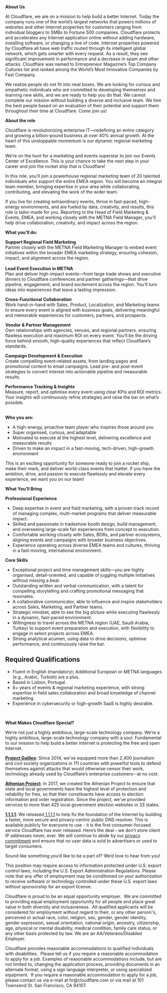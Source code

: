 <div class="content-intro">
	<div><strong>About Us</strong></div>
	<div>
		<p>At Cloudflare, we are on a mission to help build a better Internet. Today the company runs one of the world’s largest networks that powers millions of websites and other Internet properties for customers ranging from individual bloggers to SMBs to Fortune 500 companies. Cloudflare protects and accelerates any Internet application online without adding hardware, installing software, or changing a line of code. Internet properties powered by Cloudflare all have web traffic routed through its intelligent global network, which gets smarter with every request. As a result, they see significant improvement in performance and a decrease in spam and other attacks. Cloudflare was named to Entrepreneur Magazine’s Top Company Cultures list and ranked among the World’s Most Innovative Companies by Fast Company.&nbsp;</p>
		<p><span style="font-weight: 400;">We realize people do not fit into neat boxes. We are looking for curious and empathetic individuals who are committed to developing themselves and learning new skills, and we are ready to help you do that. We cannot complete our mission without building a diverse and inclusive team. We hire the best people based on an evaluation of their potential and support them throughout their time at Cloudflare. Come join us!&nbsp;</span></p>
	</div>
</div>
<p><strong>About the role</strong></p>
<p>Cloudflare is revolutionizing enterprise IT—redefining an entire category and growing a billion-pound business at over 40% annual growth. At the heart of this unstoppable momentum is our dynamic regional marketing team.</p>
<p>We’re on the hunt for a marketing and events superstar to join our Events Center of Excellence. This is your chance to take the next step in your career and join the rocket ship that is Cloudflare!</p>
<p>In this role, you’ll join a powerhouse regional marketing team of 20 talented individuals who support the entire EMEA region. You will become an integral team member, bringing expertise in your area while collaborating, contributing, and elevating the work of the wider team.&nbsp;</p>
<p>If you live for creating extraordinary events, thrive in fast-paced, high-energy environments, and are fueled by data, creativity, and results, this role is tailor-made for you. Reporting to the Head of Field Marketing &amp; Events, EMEA, and working closely with the METNA Field Manager, you’ll help drive collaboration, creativity, and impact across the region.</p>
<p><strong>What you’ll do:</strong></p>
<p><strong>Support Regional Field Marketing</strong><strong><br></strong>Partner closely with the METNA Field Marketing Manager to embed event initiatives within the broader EMEA marketing strategy, ensuring cohesion, impact, and alignment across the region.<br><br><strong>Lead Event Execution in METNA</strong><br>Plan and deliver high-impact events—from large trade shows and executive dinners to Cloudflare conferences and partner gatherings—that drive pipeline, engagement, and brand excitement across the region. You’ll turn ideas into experiences that leave a lasting impression.</p>
<p><strong>Cross-Functional Collaboration</strong><br>Work hand-in-hand with Sales, Product, Localization, and Marketing teams to ensure every event is aligned with business goals, delivering meaningful and memorable experiences for customers, partners, and prospects.</p>
<p><strong>Vendor &amp; Partner Management</strong><br>Own relationships with agencies, venues, and regional partners, ensuring flawless execution and maximum ROI on every event. You’ll be the driving force behind smooth, high-quality experiences that reflect Cloudflare’s standards.</p>
<p><strong>Campaign Development &amp; Execution</strong><strong><br></strong>Create compelling event-related assets, from landing pages and promotional content to email campaigns. Lead pre- and post-event strategies to convert interest into actionable pipeline and measurable results.</p>
<p><strong>Performance Tracking &amp; Insights</strong><strong><br></strong>Measure, report, and optimise every event using clear KPIs and ROI metrics. Your insights will continuously refine strategies and raise the bar on what’s possible.</p>
<p><br><strong>Who you are:</strong></p>
<ul>
	<li>A high-energy, proactive team player who inspires those around you</li>
	<li>Super organised, curious, and adaptable</li>
	<li>Motivated to execute at the highest level, delivering excellence and measurable results</li>
	<li>Driven to make an impact in a fast-moving, tech-driven, high-growth environment</li>
</ul>
<p>This is an exciting opportunity for someone ready to join a rocket ship, make their mark, and deliver world-class events that matter. If you have the ambition, drive, and passion to execute flawlessly and elevate every experience, we want you on our team!</p>
<p><strong>What You’ll Bring</strong></p>
<p><strong>Professional Experience</strong></p>
<ul>
	<li>Deep expertise in event and field marketing, with a proven track record of managing complex, multi-market programs that deliver measurable impact.</li>
	<li>Skilled and passionate in tradeshow booth design, build management, and overseeing large-scale fair experiences from concept to execution.</li>
	<li>Comfortable working closely with Sales, BDRs, and partner ecosystems, aligning events and campaigns with broader business objectives.</li>
	<li>Experience operating across diverse EMEA teams and cultures, thriving in a fast-moving, international environment.</li>
</ul>
<p><strong>Core Skills</strong></p>
<ul>
	<li>Exceptional project and time management skills—you are highly organised, detail-oriented, and capable of juggling multiple initiatives without missing a beat.</li>
	<li>Outstanding written and verbal communication, with a talent for compelling storytelling and crafting promotional messaging that resonates.</li>
	<li>A collaborative communicator, able to influence and inspire stakeholders across Sales, Marketing, and Partner teams.</li>
	<li>Strategic mindset, able to see the big picture while executing flawlessly in a dynamic, fast-paced environment.</li>
	<li>Willingness to travel across the METNA region (UAE, Saudi Arabia, Turkey) to support event preparation and execution, with flexibility to engage in select projects across EMEA.</li>
	<li>Strong analytical acumen, using data to drive decisions, optimise performance, and continuously raise the bar.</li>
</ul>
<h2><strong>Required Qualifications</strong></h2>
<ul>
	<li>Fluent in English (mandatory); Additional European or METNA languages (e.g., Arabic, Turkish) are a plus.</li>
	<li>Based in Lisbon, Portugal.</li>
	<li>8+ years of events &amp; regional marketing experience, with strong expertise in field sales collaboration and broad knowledge of channel marketing.</li>
	<li>Experience in cybersecurity or high-growth SaaS is highly desirable.</li>
</ul>
<p>&nbsp;</p>
<div class="content-conclusion">
	<p><strong>What Makes Cloudflare Special?</strong></p>
	<p><span style="font-weight: 400;">We’re not just a highly ambitious, large-scale technology company. We’re a highly ambitious, large-scale technology company with a soul. Fundamental to our mission to help build a better Internet is protecting the free and open Internet.</span></p>
	<p><a href="https://blog.cloudflare.com/protecting-free-expression-online/"><strong>Project Galileo</strong></a><span style="font-weight: 400;">: Since 2014, we've equipped more than 2,400 journalism and civil society organizations in 111 countries with powerful tools to defend themselves against attacks that would otherwise censor their work, technology already used by Cloudflare’s enterprise customers--at no cost.</span></p>
	<p><strong><a href="https://www.cloudflare.com/athenian/">Athenian Project</a></strong><span style="font-weight: 400;">: In 2017, we created the Athenian Project to ensure that state and local governments have the highest level of protection and reliability for free, so that their constituents have access to election information and voter registration. Since the project, we've provided services to more than 425 local government election websites in 33 states.</span></p>
	<p><a href="https://1.1.1.1/"><strong>1.1.1.1</strong></a><span style="font-weight: 400;">: We released</span><a href="https://1.1.1.1/"> <span style="font-weight: 400;">1.1.1.1</span></a><span style="font-weight: 400;"> to help fix the foundation of the Internet by building a faster, more secure and privacy-centric public DNS resolver. This is available publicly for everyone to use - it is the first consumer-focused service Cloudflare has ever released. Here’s the deal - we don’t store client IP addresses never, ever. We will continue to abide by our</span><a href="https://developers.cloudflare.com/1.1.1.1/privacy/public-dns-resolver"> privacy commitment</a><span style="font-weight: 400;"> and ensure that no user data is sold to advertisers or used to target consumers.</span></p>
	<p><span style="font-weight: 400;">Sound like something you’d like to be a part of? We’d love to hear from you!</span></p>
	<p><span style="font-weight: 400;">This position may require access to information protected under U.S. export control laws, including the U.S. Export Administration Regulations. Please note that any offer of employment may be conditioned on your authorization to receive software or technology controlled under these U.S. export laws without sponsorship for an export license.</span></p>
	<p><span style="font-weight: 400;">Cloudflare is proud to be an equal opportunity employer. &nbsp;We are committed to providing equal employment opportunity for all people and place great value in both diversity and inclusiveness. &nbsp;All qualified applicants will be considered for employment without regard to their, or any other person's, perceived or actual</span> <span style="font-weight: 400;">race, color, religion, sex, gender, gender identity, gender expression, sexual orientation, national origin, ancestry, citizenship, age, physical or mental disability, medical condition, family care status, or any other basis protected by law. </span><span style="font-weight: 400;">We are an AA/Veterans/Disabled Employer.</span></p>
	<p><span style="font-weight: 400;">Cloudflare provides reasonable accommodations to qualified individuals with disabilities. &nbsp;Please tell us if you require a reasonable accommodation to apply for a job. Examples of reasonable accommodations include, but are not limited to, changing the application process, providing documents in an alternate format, using a sign language interpreter, or using specialized equipment. &nbsp;If you require a reasonable accommodation to apply for a job, please contact us via e-mail at </span><span style="font-weight: 400;">hr@cloudflare.com</span><span style="font-weight: 400;"> or via mail at 101 Townsend St. San Francisco, CA 94107.</span></p>
</div>